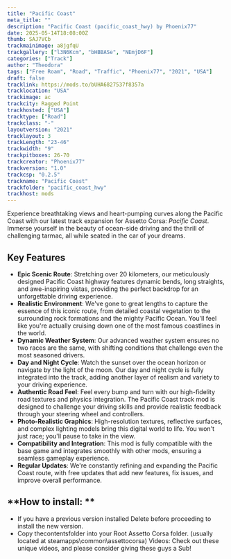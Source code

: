 ```yaml
---
title: "Pacific Coast"
meta_title: ""
description: "Pacific Coast (pacific_coast_hwy) by Phoenix77"
date: 2025-05-14T18:08:00Z
thumb: SAJ7VCb
trackmainimage: a8jgfqU
trackgallery: ["l3N6Kcm", "bHBBASe", "NEmjD6F"] 
categories: ["Track"]
author: "Theodora"
tags: ["Free Roam", "Road", "Traffic", "Phoenix77", "2021", "USA"]
draft: false
tracklink: https://mods.to/bUHA6827537f8357a
tracklocation: "USA"
trackimage: ac
trackcity: Ragged Point
trackhosted: ["USA"]
tracktype: ["Road"]
trackclass: "-" 
layoutversion: "2021"
tracklayout: 3
trackLength: "23-46"
trackwidth: "9"
trackpitboxes: 26-70
trackcreator: "Phoenix77"
trackversion: "1.0"
trackcsp: "0.2.5"
trackname: "Pacific Coast"
trackfolder: "pacific_coast_hwy"
trackhost: mods
---
```


Experience breathtaking views and heart-pumping curves along the Pacific Coast with our latest track expansion for Assetto Corsa: *Pacific Coast*. Immerse yourself in the beauty of ocean-side driving and the thrill of challenging tarmac, all while seated in the car of your dreams.

**Key Features**
---

- **Epic Scenic Route**: Stretching over 20 kilometers, our meticulously designed Pacific Coast highway features dynamic bends, long straights, and awe-inspiring vistas, providing the perfect backdrop for an unforgettable driving experience.
- **Realistic Environment**: We've gone to great lengths to capture the essence of this iconic route, from detailed coastal vegetation to the surrounding rock formations and the mighty Pacific Ocean. You'll feel like you're actually cruising down one of the most famous coastlines in the world.
- **Dynamic Weather System**: Our advanced weather system ensures no two races are the same, with shifting conditions that challenge even the most seasoned drivers.
- **Day and Night Cycle**: Watch the sunset over the ocean horizon or navigate by the light of the moon. Our day and night cycle is fully integrated into the track, adding another layer of realism and variety to your driving experience.
- **Authentic Road Feel**: Feel every bump and turn with our high-fidelity road textures and physics integration. The Pacific Coast track mod is designed to challenge your driving skills and provide realistic feedback through your steering wheel and controllers.
- **Photo-Realistic Graphics**: High-resolution textures, reflective surfaces, and complex lighting models bring this digital world to life. You won't just race; you'll pause to take in the view.
- **Compatibility and Integration**: This mod is fully compatible with the base game and integrates smoothly with other mods, ensuring a seamless gameplay experience.
- **Regular Updates**: We're constantly refining and expanding the Pacific Coast route, with free updates that add new features, fix issues, and improve overall performance.

**How to install: **
---

- If you have a previous version installed Delete before proceeding to install the new version.
- Copy thecontentsfolder into your Root Assetto Corsa folder. (usually located at steamapps\common\assettocorsa) Videos: Check out these unique videos, and please consider giving these guys a Sub!